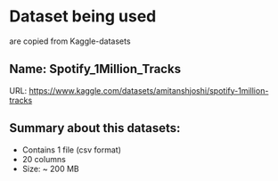 # Dataset being used
are copied from Kaggle-datasets

## Name: Spotify_1Million_Tracks
URL: https://www.kaggle.com/datasets/amitanshjoshi/spotify-1million-tracks

## Summary about this datasets:

- Contains 1 file (csv format)
- 20 columns
- Size: ~ 200 MB



